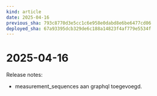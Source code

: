 ```yaml
---
kind: article
date: 2025-04-16
previous_sha: 793c8770d3e5cc1c6e958e0dabd8e6be6477cd06
deployed_sha: 67a93395dcb329de6c188a14823f4af779e5534f
---
```


# 2025-04-16

Release notes:

* measurement_sequences aan graphql toegevoegd.
